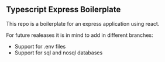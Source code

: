 ## Typescript Express Boilerplate

This repo is a boilerplate for an express application using react.

For future realeases it is in mind to add in different branches:

  - Support for .env files
  - Support for sql and nosql databases